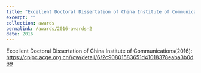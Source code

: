```yaml
---
title: "Excellent Doctoral Dissertation of China Institute of Communications(2016)"
excerpt: ""
collection: awards
permalink: /awards/2016-awards-2
date: 2016
---
```



Excellent Doctoral Dissertation of China Institute of Communications(2016): https://cpipc.acge.org.cn//cw/detail/6/2c90801583651d41018378eaba3b0d69
